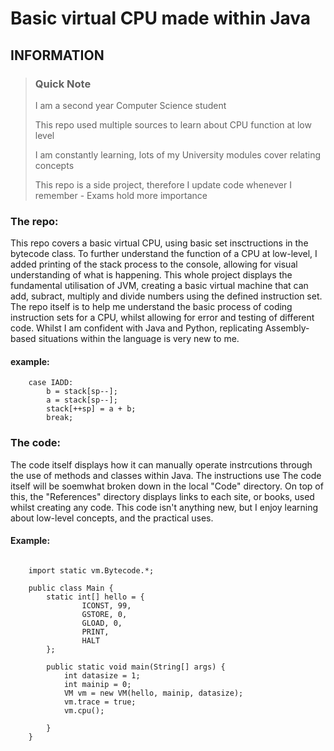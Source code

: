 # Basic virtual CPU made within Java

## INFORMATION

> ### Quick Note
>
> I am a second year Computer Science student
> 
> This repo used multiple sources to learn about CPU function at low level
>
> I am constantly learning, lots of my University modules cover relating concepts
>
> This repo is a side project, therefore I update code whenever I remember - Exams hold more importance

### The repo:

<p>This repo covers a basic virtual CPU, using basic set insctructions in the bytecode class. To further understand the function of a CPU at low-level, I added printing of the stack process to the console, allowing for visual understanding of what is happening. This whole project displays the fundamental utilisation of JVM, creating a basic virtual machine that can add, subract, multiply and divide numbers using the defined instruction set. The repo itself is to help me understand the basic process of coding instruction sets for a CPU, whilst allowing for error and testing of different code. Whilst I am confident with Java and Python, replicating Assembly-based situations within the language is very new to me.</p>

#### example:

```
	case IADD:
		b = stack[sp--];
		a = stack[sp--];
		stack[++sp] = a + b;
		break;
```

### The code:

<p>The code itself displays how it can manually operate instrcutions through the use of methods and classes within Java. The instructions use The code itself will be soemwhat broken down in the local "Code" directory. On top of this, the "References" directory displays links to each site, or books, used whilst creating any code. This code isn't anything new, but I enjoy learning about low-level concepts, and the practical uses.</p>

#### Example:

```

	import static vm.Bytecode.*;
	
	public class Main {
		static int[] hello = {
				ICONST, 99,
				GSTORE, 0,
				GLOAD, 0,
				PRINT,
				HALT
		};
		
		public static void main(String[] args) {
			int datasize = 1;
			int mainip = 0;
			VM vm = new VM(hello, mainip, datasize);
			vm.trace = true;
			vm.cpu();
			
		}
	}
 
```

